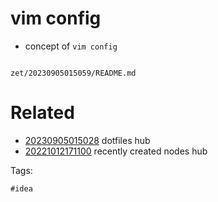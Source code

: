 # vim config

- concept of `vim config`

```
```

` zet/20230905015059/README.md `

# Related

- [20230905015028](/zet/20230905015028/README.md) dotfiles hub
- [20221012171100](/zet/20221012171100/README.md) recently created nodes hub

Tags:

    #idea
